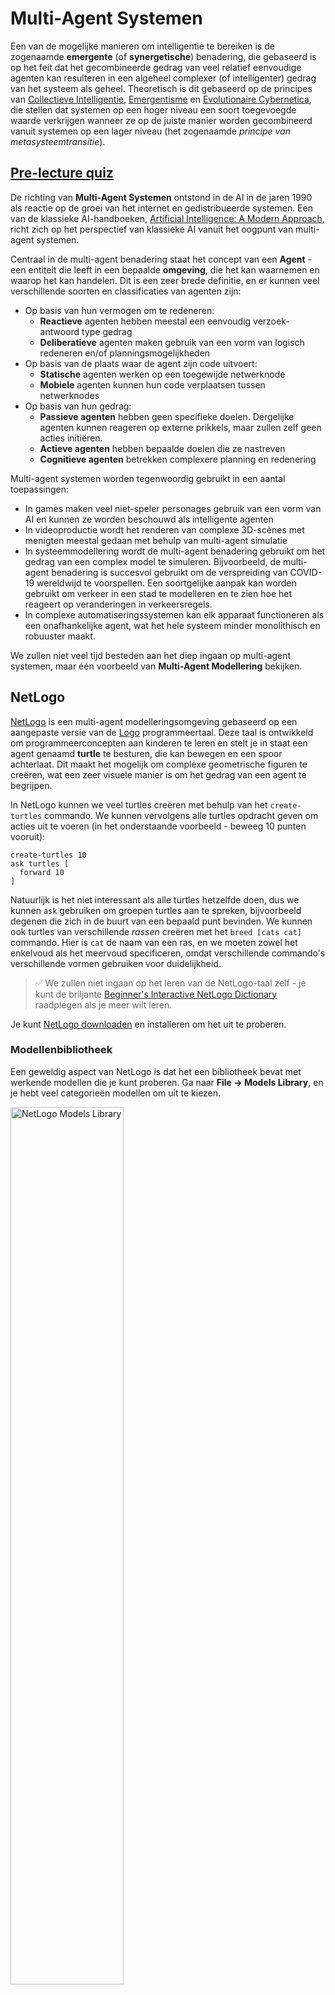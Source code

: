 <!--
CO_OP_TRANSLATOR_METADATA:
{
  "original_hash": "38a1185ae3d54b180378bbd71ae3ef16",
  "translation_date": "2025-09-23T10:05:54+00:00",
  "source_file": "lessons/6-Other/23-MultiagentSystems/README.md",
  "language_code": "nl"
}
-->
# Multi-Agent Systemen

Een van de mogelijke manieren om intelligentie te bereiken is de zogenaamde **emergente** (of **synergetische**) benadering, die gebaseerd is op het feit dat het gecombineerde gedrag van veel relatief eenvoudige agenten kan resulteren in een algeheel complexer (of intelligenter) gedrag van het systeem als geheel. Theoretisch is dit gebaseerd op de principes van [Collectieve Intelligentie](https://en.wikipedia.org/wiki/Collective_intelligence), [Emergentisme](https://en.wikipedia.org/wiki/Global_brain) en [Evolutionaire Cybernetica](https://en.wikipedia.org/wiki/Global_brain), die stellen dat systemen op een hoger niveau een soort toegevoegde waarde verkrijgen wanneer ze op de juiste manier worden gecombineerd vanuit systemen op een lager niveau (het zogenaamde *principe van metasysteemtransitie*).

## [Pre-lecture quiz](https://ff-quizzes.netlify.app/en/ai/quiz/45)

De richting van **Multi-Agent Systemen** ontstond in de AI in de jaren 1990 als reactie op de groei van het internet en gedistribueerde systemen. Een van de klassieke AI-handboeken, [Artificial Intelligence: A Modern Approach](https://en.wikipedia.org/wiki/Artificial_Intelligence:_A_Modern_Approach), richt zich op het perspectief van klassieke AI vanuit het oogpunt van multi-agent systemen.

Centraal in de multi-agent benadering staat het concept van een **Agent** - een entiteit die leeft in een bepaalde **omgeving**, die het kan waarnemen en waarop het kan handelen. Dit is een zeer brede definitie, en er kunnen veel verschillende soorten en classificaties van agenten zijn:

* Op basis van hun vermogen om te redeneren:
   - **Reactieve** agenten hebben meestal een eenvoudig verzoek-antwoord type gedrag
   - **Deliberatieve** agenten maken gebruik van een vorm van logisch redeneren en/of planningsmogelijkheden
* Op basis van de plaats waar de agent zijn code uitvoert:
   - **Statische** agenten werken op een toegewijde netwerknode
   - **Mobiele** agenten kunnen hun code verplaatsen tussen netwerknodes
* Op basis van hun gedrag:
   - **Passieve agenten** hebben geen specifieke doelen. Dergelijke agenten kunnen reageren op externe prikkels, maar zullen zelf geen acties initiëren.
   - **Actieve agenten** hebben bepaalde doelen die ze nastreven
   - **Cognitieve agenten** betrekken complexere planning en redenering

Multi-agent systemen worden tegenwoordig gebruikt in een aantal toepassingen:

* In games maken veel niet-speler personages gebruik van een vorm van AI en kunnen ze worden beschouwd als intelligente agenten
* In videoproductie wordt het renderen van complexe 3D-scènes met menigten meestal gedaan met behulp van multi-agent simulatie
* In systeemmodellering wordt de multi-agent benadering gebruikt om het gedrag van een complex model te simuleren. Bijvoorbeeld, de multi-agent benadering is succesvol gebruikt om de verspreiding van COVID-19 wereldwijd te voorspellen. Een soortgelijke aanpak kan worden gebruikt om verkeer in een stad te modelleren en te zien hoe het reageert op veranderingen in verkeersregels.
* In complexe automatiseringssystemen kan elk apparaat functioneren als een onafhankelijke agent, wat het hele systeem minder monolithisch en robuuster maakt.

We zullen niet veel tijd besteden aan het diep ingaan op multi-agent systemen, maar één voorbeeld van **Multi-Agent Modellering** bekijken.

## NetLogo

[NetLogo](https://ccl.northwestern.edu/netlogo/) is een multi-agent modelleringsomgeving gebaseerd op een aangepaste versie van de [Logo](https://en.wikipedia.org/wiki/Logo_(programming_language)) programmeertaal. Deze taal is ontwikkeld om programmeerconcepten aan kinderen te leren en stelt je in staat een agent genaamd **turtle** te besturen, die kan bewegen en een spoor achterlaat. Dit maakt het mogelijk om complexe geometrische figuren te creëren, wat een zeer visuele manier is om het gedrag van een agent te begrijpen.

In NetLogo kunnen we veel turtles creëren met behulp van het `create-turtles` commando. We kunnen vervolgens alle turtles opdracht geven om acties uit te voeren (in het onderstaande voorbeeld - beweeg 10 punten vooruit):

```
create-turtles 10
ask turtles [
  forward 10
]
```

Natuurlijk is het niet interessant als alle turtles hetzelfde doen, dus we kunnen `ask` gebruiken om groepen turtles aan te spreken, bijvoorbeeld degenen die zich in de buurt van een bepaald punt bevinden. We kunnen ook turtles van verschillende *rassen* creëren met het `breed [cats cat]` commando. Hier is `cat` de naam van een ras, en we moeten zowel het enkelvoud als het meervoud specificeren, omdat verschillende commando's verschillende vormen gebruiken voor duidelijkheid.

> ✅ We zullen niet ingaan op het leren van de NetLogo-taal zelf - je kunt de briljante [Beginner's Interactive NetLogo Dictionary](https://ccl.northwestern.edu/netlogo/bind/) raadplegen als je meer wilt leren.

Je kunt [NetLogo downloaden](https://ccl.northwestern.edu/netlogo/download.shtml) en installeren om het uit te proberen.

### Modellenbibliotheek

Een geweldig aspect van NetLogo is dat het een bibliotheek bevat met werkende modellen die je kunt proberen. Ga naar **File &rightarrow; Models Library**, en je hebt veel categorieën modellen om uit te kiezen.

<img alt="NetLogo Models Library" src="images/NetLogo-ModelLib.png" width="60%"/>

> Een screenshot van de modellenbibliotheek door Dmitry Soshnikov

Je kunt een van de modellen openen, bijvoorbeeld **Biology &rightarrow; Flocking**.

### Hoofdprincipes

Na het openen van het model kom je op het hoofdscherm van NetLogo. Hier is een voorbeeldmodel dat de populatie van wolven en schapen beschrijft, gegeven eindige middelen (gras).

![NetLogo Main Screen](../../../../../translated_images/NetLogo-Main.32653711ec1a01b3cab22ec0b148e64193d0b979b055285bef329d5e3d6958c5.nl.png)

> Screenshot door Dmitry Soshnikov

Op dit scherm kun je zien:

* Het **Interface** gedeelte dat bevat:
  - Het hoofdveld, waar alle agenten leven
  - Verschillende bedieningselementen: knoppen, schuifregelaars, etc.
  - Grafieken die je kunt gebruiken om parameters van de simulatie weer te geven
* Het **Code** tabblad dat de editor bevat, waar je NetLogo-programma's kunt typen

In de meeste gevallen bevat de interface een **Setup** knop, die de simulatiestatus initialiseert, en een **Go** knop die de uitvoering start. Deze worden afgehandeld door de bijbehorende handlers in de code die er als volgt uitzien:

```
to go [
...
]
```

De wereld van NetLogo bestaat uit de volgende objecten:

* **Agenten** (turtles) die over het veld kunnen bewegen en iets kunnen doen. Je geeft agenten opdrachten met behulp van `ask turtles [...]` syntax, en de code tussen de haakjes wordt uitgevoerd door alle agenten in *turtle mode*.
* **Patches** zijn vierkante gebieden van het veld waarop agenten leven. Je kunt verwijzen naar alle agenten op dezelfde patch, of je kunt patchkleuren en andere eigenschappen wijzigen. Je kunt ook `ask patches` gebruiken om iets te doen.
* **Observer** is een unieke agent die de wereld bestuurt. Alle knophandlers worden uitgevoerd in *observer mode*.

> ✅ Het mooie van een multi-agent omgeving is dat de code die wordt uitgevoerd in turtle mode of patch mode tegelijkertijd door alle agenten parallel wordt uitgevoerd. Dus door een beetje code te schrijven en het gedrag van een individuele agent te programmeren, kun je complex gedrag van het simulatiesysteem als geheel creëren.

### Flocking

Als voorbeeld van multi-agent gedrag, laten we **[Flocking](https://en.wikipedia.org/wiki/Flocking_(behavior))** bekijken. Flocking is een complex patroon dat erg lijkt op hoe vogelzwermen vliegen. Als je ze ziet vliegen, kun je denken dat ze een soort collectief algoritme volgen, of dat ze een vorm van *collectieve intelligentie* bezitten. Echter, dit complexe gedrag ontstaat wanneer elke individuele agent (in dit geval, een *vogel*) alleen andere agenten in een korte afstand observeert en drie eenvoudige regels volgt:

* **Alignement** - het stuurt naar de gemiddelde richting van naburige agenten
* **Cohesie** - het probeert te sturen naar de gemiddelde positie van buren (*langeafstandsaantrekking*)
* **Scheiding** - wanneer het te dicht bij andere vogels komt, probeert het weg te bewegen (*korteafstandafstoting*)

Je kunt het flocking voorbeeld uitvoeren en het gedrag observeren. Je kunt ook parameters aanpassen, zoals *mate van scheiding*, of het *zichtbereik*, dat bepaalt hoe ver elke vogel kan zien. Merk op dat als je het zichtbereik verlaagt tot 0, alle vogels blind worden en het flocking stopt. Als je scheiding verlaagt tot 0, verzamelen alle vogels zich in een rechte lijn.

> ✅ Schakel over naar het **Code** tabblad en bekijk waar de drie regels van flocking (alignement, cohesie en scheiding) in de code zijn geïmplementeerd. Merk op hoe we alleen verwijzen naar die agenten die in zicht zijn.

### Andere modellen om te bekijken

Er zijn nog een paar interessante modellen waarmee je kunt experimenteren:

* **Art &rightarrow; Fireworks** laat zien hoe een vuurwerk kan worden beschouwd als een collectief gedrag van individuele vuurstromen
* **Social Science &rightarrow; Traffic Basic** en **Social Science &rightarrow; Traffic Grid** tonen het model van stadsverkeer in een 1D en 2D raster met of zonder verkeerslichten. Elke auto in de simulatie volgt de volgende regels:
   - Als de ruimte voor hem leeg is - versnellen (tot een bepaalde maximale snelheid)
   - Als het een obstakel voor zich ziet - remmen (en je kunt aanpassen hoe ver een bestuurder kan zien)
* **Social Science &rightarrow; Party** laat zien hoe mensen samenkomen tijdens een cocktailparty. Je kunt de combinatie van parameters vinden die leidt tot de snelste toename van de groepsgeluk.

Zoals je kunt zien uit deze voorbeelden, kunnen multi-agent simulaties een nuttige manier zijn om het gedrag van een complex systeem te begrijpen dat bestaat uit individuen die dezelfde of vergelijkbare logica volgen. Het kan ook worden gebruikt om virtuele agenten te besturen, zoals [NPCs](https://en.wikipedia.org/wiki/NPC) in computerspellen, of agenten in 3D geanimeerde werelden.

## Deliberatieve Agenten

De hierboven beschreven agenten zijn heel eenvoudig en reageren op veranderingen in de omgeving met behulp van een soort algoritme. Als zodanig zijn ze **reactieve agenten**. Soms kunnen agenten echter redeneren en hun acties plannen, in welk geval ze **deliberatieve** agenten worden genoemd.

Een typisch voorbeeld zou een persoonlijke agent zijn die een instructie ontvangt van een mens om een vakantie te boeken. Stel dat er veel agenten op het internet leven die hem kunnen helpen. Het moet dan contact opnemen met andere agenten om te zien welke vluchten beschikbaar zijn, wat de hotelprijzen zijn voor verschillende data, en proberen de beste prijs te onderhandelen. Wanneer het vakantieplan compleet is en bevestigd door de eigenaar, kan het doorgaan met boeken.

Om dit te doen, moeten agenten **communiceren**. Voor succesvolle communicatie hebben ze nodig:

* Sommige **standaardtalen om kennis uit te wisselen**, zoals [Knowledge Interchange Format](https://en.wikipedia.org/wiki/Knowledge_Interchange_Format) (KIF) en [Knowledge Query and Manipulation Language](https://en.wikipedia.org/wiki/Knowledge_Query_and_Manipulation_Language) (KQML). Deze talen zijn ontworpen op basis van [Speech Act theory](https://en.wikipedia.org/wiki/Speech_act).
* Deze talen moeten ook enkele **protocollen voor onderhandelingen** bevatten, gebaseerd op verschillende **veilingtypes**.
* Een **gemeenschappelijke ontologie** om te gebruiken, zodat ze naar dezelfde concepten verwijzen en hun semantiek begrijpen
* Een manier om te **ontdekken** wat verschillende agenten kunnen doen, ook gebaseerd op een soort ontologie

Deliberatieve agenten zijn veel complexer dan reactieve, omdat ze niet alleen reageren op veranderingen in de omgeving, maar ook acties moeten kunnen *initiëren*. Een van de voorgestelde architecturen voor deliberatieve agenten is de zogenaamde Belief-Desire-Intention (BDI) agent:

* **Beliefs** vormen een set kennis over de omgeving van een agent. Het kan worden gestructureerd als een kennisbank of een set regels die een agent kan toepassen op een specifieke situatie in de omgeving.
* **Desires** definiëren wat een agent wil doen, d.w.z. zijn doelen. Bijvoorbeeld, het doel van de persoonlijke assistent-agent hierboven is om een reis te boeken, en het doel van een hotelagent is om winst te maximaliseren.
* **Intentions** zijn specifieke acties die een agent plant om zijn doelen te bereiken. Acties veranderen meestal de omgeving en veroorzaken communicatie met andere agenten.

Er zijn enkele platforms beschikbaar voor het bouwen van multi-agent systemen, zoals [JADE](https://jade.tilab.com/). [Dit artikel](https://arxiv.org/ftp/arxiv/papers/2007/2007.08961.pdf) bevat een overzicht van multi-agent platforms, samen met een korte geschiedenis van multi-agent systemen en hun verschillende gebruiksscenario's.

## Conclusie

Multi-Agent systemen kunnen zeer verschillende vormen aannemen en worden gebruikt in veel verschillende toepassingen. 
Ze richten zich allemaal op het eenvoudigere gedrag van een individuele agent en bereiken complexer gedrag van het algehele systeem door **synergetisch effect**.

## 🚀 Uitdaging

Breng deze les naar de echte wereld en probeer een multi-agent systeem te conceptualiseren dat een probleem kan oplossen. Wat zou een multi-agent systeem bijvoorbeeld moeten doen om een schoolbusroute te optimaliseren? Hoe zou het kunnen werken in een bakkerij?

## [Post-lecture quiz](https://ff-quizzes.netlify.app/en/ai/quiz/46)

## Review & Zelfstudie

Bekijk het gebruik van dit type systeem in de industrie. Kies een domein zoals productie of de videogame-industrie en ontdek hoe multi-agent systemen kunnen worden gebruikt om unieke problemen op te lossen.

## [NetLogo Opdracht](assignment.md)

---

